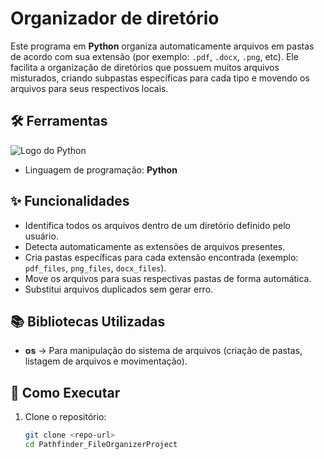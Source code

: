 # Organizador de diretório

Este programa em **Python** organiza automaticamente arquivos em pastas de acordo com sua extensão (por exemplo: `.pdf`, `.docx`, `.png`, etc). Ele facilita a organização de diretórios que possuem muitos arquivos misturados, criando subpastas específicas para cada tipo e movendo os arquivos para seus respectivos locais.  

## 🛠 Ferramentas  

![Logo do Python](https://static.wixstatic.com/media/4bef97_3fca4225935f490783ac9ecb3f27a8b1~mv2.png/v1/fill/w_256,h_256,al_c,q_85,usm_0.66_1.00_0.01,enc_avif,quality_auto/python_logo.png)

- Linguagem de programação: **Python**

## ✨ Funcionalidades  

- Identifica todos os arquivos dentro de um diretório definido pelo usuário.  
- Detecta automaticamente as extensões de arquivos presentes.  
- Cria pastas específicas para cada extensão encontrada (exemplo: `pdf_files`, `png_files`, `docx_files`).  
- Move os arquivos para suas respectivas pastas de forma automática.  
- Substitui arquivos duplicados sem gerar erro.  

## 📚 Bibliotecas Utilizadas  

- **os** → Para manipulação do sistema de arquivos (criação de pastas, listagem de arquivos e movimentação).  

## 🚀 Como Executar  

1. Clone o repositório:  
   ```bash
   git clone <repo-url>
   cd Pathfinder_FileOrganizerProject
